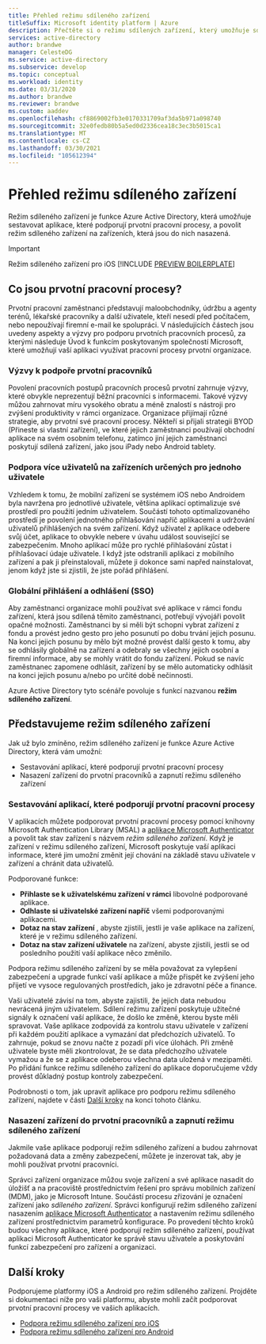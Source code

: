 ```yaml
---
title: Přehled režimu sdíleného zařízení
titleSuffix: Microsoft identity platform | Azure
description: Přečtěte si o režimu sdílených zařízení, který umožňuje sdílení zařízení pro prvotní pracovníky.
services: active-directory
author: brandwe
manager: CelesteDG
ms.service: active-directory
ms.subservice: develop
ms.topic: conceptual
ms.workload: identity
ms.date: 03/31/2020
ms.author: brandwe
ms.reviewer: brandwe
ms.custom: aaddev
ms.openlocfilehash: cf8869002fb3e0170331709af3da5b971a098740
ms.sourcegitcommit: 32e0fedb80b5a5ed0d2336cea18c3ec3b5015ca1
ms.translationtype: MT
ms.contentlocale: cs-CZ
ms.lasthandoff: 03/30/2021
ms.locfileid: "105612394"
---
```

# <a name="overview-of-shared-device-mode"></a>Přehled režimu sdíleného zařízení

Režim sdíleného zařízení je funkce Azure Active Directory, která umožňuje sestavovat aplikace, které podporují prvotní pracovní procesy, a povolit režim sdíleného zařízení na zařízeních, která jsou do nich nasazená.

>[!IMPORTANT]
> Režim sdíleného zařízení pro iOS [!INCLUDE [PREVIEW BOILERPLATE](../../../includes/active-directory-develop-preview.md)]

## <a name="what-are-frontline-workers"></a>Co jsou prvotní pracovní procesy?

Prvotní pracovní zaměstnanci představují maloobchodníky, údržbu a agenty terénů, lékařské pracovníky a další uživatele, kteří nesedí před počítačem, nebo nepoužívají firemní e-mail ke spolupráci. V následujících částech jsou uvedeny aspekty a výzvy pro podporu prvotních pracovních procesů, za kterými následuje Úvod k funkcím poskytovaným společností Microsoft, které umožňují vaší aplikaci využívat pracovní procesy prvotní organizace.

### <a name="challenges-of-supporting-frontline-workers"></a>Výzvy k podpoře prvotní pracovníků

Povolení pracovních postupů pracovních procesů prvotní zahrnuje výzvy, které obvykle neprezentují běžní pracovníci s informacemi. Takové výzvy můžou zahrnovat míru vysokého obratu a méně znalostí s nástroji pro zvýšení produktivity v rámci organizace. Organizace přijímají různé strategie, aby prvotní své pracovní procesy. Někteří si přijali strategii BYOD (Přineste si vlastní zařízení), ve které jejich zaměstnanci používají obchodní aplikace na svém osobním telefonu, zatímco jiní jejich zaměstnanci poskytují sdílená zařízení, jako jsou iPady nebo Android tablety.

### <a name="supporting-multiple-users-on-devices-designed-for-one-user"></a>Podpora více uživatelů na zařízeních určených pro jednoho uživatele

Vzhledem k tomu, že mobilní zařízení se systémem iOS nebo Androidem byla navržena pro jednotlivé uživatele, většina aplikací optimalizuje své prostředí pro použití jedním uživatelem. Součástí tohoto optimalizovaného prostředí je povolení jednotného přihlašování napříč aplikacemi a udržování uživatelů přihlášených na svém zařízení. Když uživatel z aplikace odebere svůj účet, aplikace to obvykle nebere v úvahu událost související se zabezpečením. Mnoho aplikací může pro rychlé přihlašování zůstat i přihlašovací údaje uživatele. I když jste odstranili aplikaci z mobilního zařízení a pak ji přeinstalovali, můžete ji dokonce sami napřed nainstalovat, jenom když jste si zjistili, že jste pořád přihlášení.

### <a name="global-sign-in-and-sign-out-sso"></a>Globální přihlášení a odhlášení (SSO)

Aby zaměstnanci organizace mohli používat své aplikace v rámci fondu zařízení, která jsou sdílená těmito zaměstnanci, potřebují vývojáři povolit opačné možnosti. Zaměstnanci by si měli být schopni vybrat zařízení z fondu a provést jedno gesto pro jeho posunutí po dobu trvání jejich posunu. Na konci jejich posunu by mělo být možné provést další gesto k tomu, aby se odhlásily globálně na zařízení a odebraly se všechny jejich osobní a firemní informace, aby se mohly vrátit do fondu zařízení. Pokud se navíc zaměstnanec zapomene odhlásit, zařízení by se mělo automaticky odhlásit na konci jejich posunu a/nebo po určité době nečinnosti.

Azure Active Directory tyto scénáře povoluje s funkcí nazvanou **režim sdíleného zařízení**.

## <a name="introducing-shared-device-mode"></a>Představujeme režim sdíleného zařízení

Jak už bylo zmíněno, režim sdíleného zařízení je funkce Azure Active Directory, která vám umožní:

* Sestavování aplikací, které podporují prvotní pracovní procesy
* Nasazení zařízení do prvotní pracovníků a zapnutí režimu sdíleného zařízení

### <a name="build-applications-that-support-frontline-workers"></a>Sestavování aplikací, které podporují prvotní pracovní procesy

V aplikacích můžete podporovat prvotní pracovní procesy pomocí knihovny Microsoft Authentication Library (MSAL) a [aplikace Microsoft Authenticator](../user-help/user-help-auth-app-overview.md) a povolit tak stav zařízení s názvem *režim sdíleného zařízení*. Když je zařízení v režimu sdíleného zařízení, Microsoft poskytuje vaší aplikaci informace, které jim umožní změnit její chování na základě stavu uživatele v zařízení a chránit data uživatelů.

Podporované funkce:

* **Přihlaste se k uživatelskému zařízení v rámci** libovolné podporované aplikace.
* **Odhlaste si uživatelské zařízení napříč** všemi podporovanými aplikacemi.
* **Dotaz na stav zařízení** , abyste zjistili, jestli je vaše aplikace na zařízení, které je v režimu sdíleného zařízení.
* **Dotaz na stav zařízení uživatele** na zařízení, abyste zjistili, jestli se od posledního použití vaší aplikace něco změnilo.

Podpora režimu sdíleného zařízení by se měla považovat za vylepšení zabezpečení a upgrade funkcí vaší aplikace a může přispět ke zvýšení jeho přijetí ve vysoce regulovaných prostředích, jako je zdravotní péče a finance.

Vaši uživatelé závisí na tom, abyste zajistili, že jejich data nebudou nevrácená jiným uživatelem. Sdílení režimu zařízení poskytuje užitečné signály k označení vaší aplikace, že došlo ke změně, kterou byste měli spravovat. Vaše aplikace zodpovídá za kontrolu stavu uživatele v zařízení při každém použití aplikace a vymazání dat předchozích uživatelů. To zahrnuje, pokud se znovu načte z pozadí při více úlohách. Při změně uživatele byste měli zkontrolovat, že se data předchozího uživatele vymažou a že se z aplikace odeberou všechna data uložená v mezipaměti. Po přidání funkce režimu sdíleného zařízení do aplikace doporučujeme vždy provést důkladný postup kontroly zabezpečení.

Podrobnosti o tom, jak upravit aplikace pro podporu režimu sdíleného zařízení, najdete v části [Další kroky](#next-steps) na konci tohoto článku.

### <a name="deploy-devices-to-frontline-workers-and-turn-on-shared-device-mode"></a>Nasazení zařízení do prvotní pracovníků a zapnutí režimu sdíleného zařízení

Jakmile vaše aplikace podporují režim sdíleného zařízení a budou zahrnovat požadovaná data a změny zabezpečení, můžete je inzerovat tak, aby je mohli používat prvotní pracovníci.

Správci zařízení organizace můžou svoje zařízení a své aplikace nasadit do úložišť a na pracoviště prostřednictvím řešení pro správu mobilních zařízení (MDM), jako je Microsoft Intune. Součástí procesu zřizování je označení zařízení jako *sdíleného zařízení*. Správci konfigurují režim sdíleného zařízení nasazením [aplikace Microsoft Authenticator](../user-help/user-help-auth-app-overview.md) a nastavením režimu sdíleného zařízení prostřednictvím parametrů konfigurace. Po provedení těchto kroků budou všechny aplikace, které podporují režim sdíleného zařízení, používat aplikaci Microsoft Authenticator ke správě stavu uživatele a poskytování funkcí zabezpečení pro zařízení a organizaci.

## <a name="next-steps"></a>Další kroky

Podporujeme platformy iOS a Android pro režim sdíleného zařízení. Projděte si dokumentaci níže pro vaši platformu, abyste mohli začít podporovat prvotní pracovní procesy ve vašich aplikacích.

* [Podpora režimu sdíleného zařízení pro iOS](msal-ios-shared-devices.md)
* [Podpora režimu sdíleného zařízení pro Android](msal-android-shared-devices.md)
